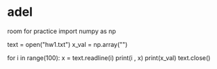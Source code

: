 # adel
room for practice
import numpy as np

text = open("hw1.txt")
x_val = np.array("")

for i in range(100):
    x = text.readline(i)
    print(i , x)
print(x_val)
text.close()
